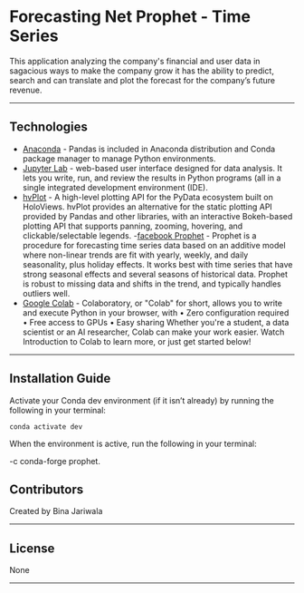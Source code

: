 # Forecasting Net Prophet - Time Series
This application analyzing the company's financial and user data in sagacious ways to make the company grow it has the ability to predict, search and can translate and plot the forecast for the company’s future revenue.

---
## Technologies

- [Anaconda](https://www.anaconda.com/products/individual) - Pandas is included in Anaconda distribution and Conda package manager to manage Python environments.
- [Jupyter Lab](https://jupyter.org/) - web-based user interface designed for data analysis. It lets you write, run, and review the results in Python programs (all in a single integrated development environment (IDE).
- [hvPlot](https://hvplot.holoviz.org) - A high-level plotting API for the PyData ecosystem built on HoloViews. hvPlot provides an alternative for the static plotting API provided by Pandas and other libraries, with an interactive Bokeh-based plotting API that supports panning, zooming, hovering, and clickable/selectable legends.
 -[facebook Prophet]( https://facebook.github.io/prophet) - Prophet is a procedure for forecasting time series data based on an additive model where non-linear trends are fit with yearly, weekly, and daily seasonality, plus holiday effects. It works best with time series that have strong seasonal effects and several seasons of historical data. Prophet is robust to missing data and shifts in the trend, and typically handles outliers well.
 - [Google Colab]( https://colab.research.google.com) - Colaboratory, or "Colab" for short, allows you to write and execute Python in your browser, with
•	Zero configuration required
•	Free access to GPUs
•	Easy sharing
Whether you're a student, a data scientist or an AI researcher, Colab can make your work easier. Watch Introduction to Colab to learn more, or just get started below!

---
## Installation Guide

Activate your Conda dev environment (if it isn’t already) by running the following in your terminal:
```
conda activate dev
```
When the environment is active, run the following in your terminal:

-c conda-forge prophet.

## Contributors

Created by Bina Jariwala

---

## License

None

---
